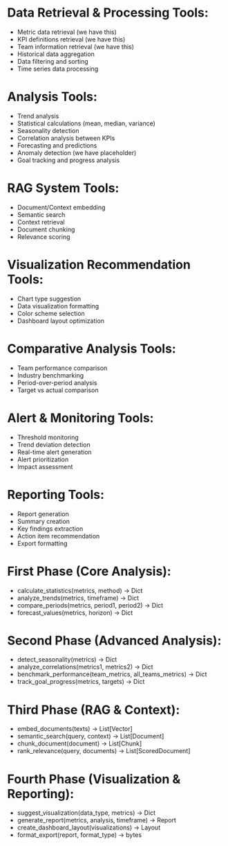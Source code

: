 # Data Retrieval & Processing Tools:
- Metric data retrieval (we have this)
- KPI definitions retrieval (we have this)
- Team information retrieval (we have this)
- Historical data aggregation
- Data filtering and sorting
- Time series data processing

# Analysis Tools:
- Trend analysis
- Statistical calculations (mean, median, variance)
- Seasonality detection
- Correlation analysis between KPIs
- Forecasting and predictions
- Anomaly detection (we have placeholder)
- Goal tracking and progress analysis

# RAG System Tools:
- Document/Context embedding
- Semantic search
- Context retrieval
- Document chunking
- Relevance scoring

# Visualization Recommendation Tools:
- Chart type suggestion
- Data visualization formatting
- Color scheme selection
- Dashboard layout optimization

# Comparative Analysis Tools:
- Team performance comparison
- Industry benchmarking
- Period-over-period analysis
- Target vs actual comparison

# Alert & Monitoring Tools:
- Threshold monitoring
- Trend deviation detection
- Real-time alert generation
- Alert prioritization
- Impact assessment

# Reporting Tools:
- Report generation
- Summary creation
- Key findings extraction
- Action item recommendation
- Export formatting


# First Phase (Core Analysis):
   - calculate_statistics(metrics, method) -> Dict
   - analyze_trends(metrics, timeframe) -> Dict
   - compare_periods(metrics, period1, period2) -> Dict
   - forecast_values(metrics, horizon) -> Dict

# Second Phase (Advanced Analysis):
   - detect_seasonality(metrics) -> Dict
   - analyze_correlations(metrics1, metrics2) -> Dict
   - benchmark_performance(team_metrics, all_teams_metrics) -> Dict
   - track_goal_progress(metrics, targets) -> Dict

# Third Phase (RAG & Context):
   - embed_documents(texts) -> List[Vector]
   - semantic_search(query, context) -> List[Document]
   - chunk_document(document) -> List[Chunk]
   - rank_relevance(query, documents) -> List[ScoredDocument]


# Fourth Phase (Visualization & Reporting):
   - suggest_visualization(data_type, metrics) -> Dict
   - generate_report(metrics, analysis, timeframe) -> Report
   - create_dashboard_layout(visualizations) -> Layout
   - format_export(report, format_type) -> bytes
